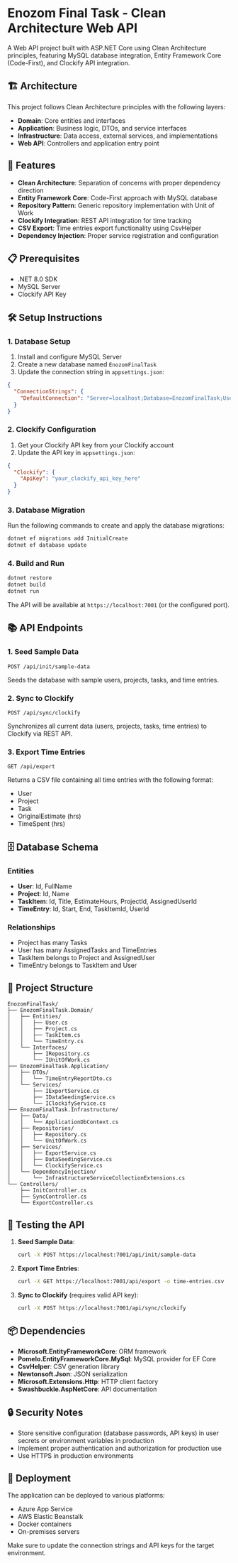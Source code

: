 # Enozom Final Task - Clean Architecture Web API

A Web API project built with ASP.NET Core using Clean Architecture principles, featuring MySQL database integration, Entity Framework Core (Code-First), and Clockify API integration.

## 🏗️ Architecture

This project follows Clean Architecture principles with the following layers:

- **Domain**: Core entities and interfaces
- **Application**: Business logic, DTOs, and service interfaces
- **Infrastructure**: Data access, external services, and implementations
- **Web API**: Controllers and application entry point

## 🚀 Features

- **Clean Architecture**: Separation of concerns with proper dependency direction
- **Entity Framework Core**: Code-First approach with MySQL database
- **Repository Pattern**: Generic repository implementation with Unit of Work
- **Clockify Integration**: REST API integration for time tracking
- **CSV Export**: Time entries export functionality using CsvHelper
- **Dependency Injection**: Proper service registration and configuration

## 📋 Prerequisites

- .NET 8.0 SDK
- MySQL Server
- Clockify API Key

## 🛠️ Setup Instructions

### 1. Database Setup

1. Install and configure MySQL Server
2. Create a new database named `EnozomFinalTask`
3. Update the connection string in `appsettings.json`:

```json
{
  "ConnectionStrings": {
    "DefaultConnection": "Server=localhost;Database=EnozomFinalTask;User=your_username;Password=your_password;"
  }
}
```

### 2. Clockify Configuration

1. Get your Clockify API key from your Clockify account
2. Update the API key in `appsettings.json`:

```json
{
  "Clockify": {
    "ApiKey": "your_clockify_api_key_here"
  }
}
```

### 3. Database Migration

Run the following commands to create and apply the database migrations:

```bash
dotnet ef migrations add InitialCreate
dotnet ef database update
```

### 4. Build and Run

```bash
dotnet restore
dotnet build
dotnet run
```

The API will be available at `https://localhost:7001` (or the configured port).

## 📚 API Endpoints

### 1. Seed Sample Data

```
POST /api/init/sample-data
```

Seeds the database with sample users, projects, tasks, and time entries.

### 2. Sync to Clockify

```
POST /api/sync/clockify
```

Synchronizes all current data (users, projects, tasks, time entries) to Clockify via REST API.

### 3. Export Time Entries

```
GET /api/export
```

Returns a CSV file containing all time entries with the following format:

- User
- Project
- Task
- OriginalEstimate (hrs)
- TimeSpent (hrs)

## 🗄️ Database Schema

### Entities

- **User**: Id, FullName
- **Project**: Id, Name
- **TaskItem**: Id, Title, EstimateHours, ProjectId, AssignedUserId
- **TimeEntry**: Id, Start, End, TaskItemId, UserId

### Relationships

- Project has many Tasks
- User has many AssignedTasks and TimeEntries
- TaskItem belongs to Project and AssignedUser
- TimeEntry belongs to TaskItem and User

## 🔧 Project Structure

```
EnozomFinalTask/
├── EnozomFinalTask.Domain/
│   ├── Entities/
│   │   ├── User.cs
│   │   ├── Project.cs
│   │   ├── TaskItem.cs
│   │   └── TimeEntry.cs
│   └── Interfaces/
│       ├── IRepository.cs
│       └── IUnitOfWork.cs
├── EnozomFinalTask.Application/
│   ├── DTOs/
│   │   └── TimeEntryReportDto.cs
│   └── Services/
│       ├── IExportService.cs
│       ├── IDataSeedingService.cs
│       └── IClockifyService.cs
├── EnozomFinalTask.Infrastructure/
│   ├── Data/
│   │   └── ApplicationDbContext.cs
│   ├── Repositories/
│   │   ├── Repository.cs
│   │   └── UnitOfWork.cs
│   ├── Services/
│   │   ├── ExportService.cs
│   │   ├── DataSeedingService.cs
│   │   └── ClockifyService.cs
│   └── DependencyInjection/
│       └── InfrastructureServiceCollectionExtensions.cs
└── Controllers/
    ├── InitController.cs
    ├── SyncController.cs
    └── ExportController.cs
```

## 🧪 Testing the API

1. **Seed Sample Data**:

   ```bash
   curl -X POST https://localhost:7001/api/init/sample-data
   ```

2. **Export Time Entries**:

   ```bash
   curl -X GET https://localhost:7001/api/export -o time-entries.csv
   ```

3. **Sync to Clockify** (requires valid API key):
   ```bash
   curl -X POST https://localhost:7001/api/sync/clockify
   ```

## 📦 Dependencies

- **Microsoft.EntityFrameworkCore**: ORM framework
- **Pomelo.EntityFrameworkCore.MySql**: MySQL provider for EF Core
- **CsvHelper**: CSV generation library
- **Newtonsoft.Json**: JSON serialization
- **Microsoft.Extensions.Http**: HTTP client factory
- **Swashbuckle.AspNetCore**: API documentation

## 🔒 Security Notes

- Store sensitive configuration (database passwords, API keys) in user secrets or environment variables in production
- Implement proper authentication and authorization for production use
- Use HTTPS in production environments

## 🚀 Deployment

The application can be deployed to various platforms:

- Azure App Service
- AWS Elastic Beanstalk
- Docker containers
- On-premises servers

Make sure to update the connection strings and API keys for the target environment.

